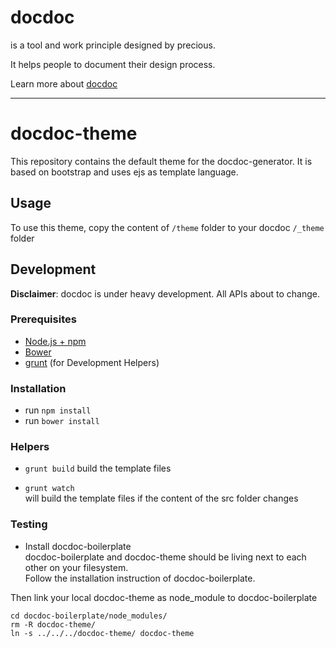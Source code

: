 # docdoc

is a tool and work principle designed by precious.

It helps people to document their design process.

Learn more about [docdoc](https://github.com/preciousforever/docdoc-generator)

----------

# docdoc-theme

This repository contains the default theme for the docdoc-generator.
It is based on bootstrap and uses ejs as template language.

## Usage
To use this theme, copy the content of `/theme` folder to your docdoc `/_theme`
folder

## Development

**Disclaimer**: docdoc is under heavy development. All APIs about to change.

### Prerequisites
- [Node.js + npm](http://nodejs.org/)
- [Bower](http://bower.io/)
- [grunt](http://gruntjs.com/) (for Development Helpers)

### Installation
- run `npm install`
- run `bower install`

### Helpers
- `grunt build` 
build the template files

- `grunt watch`  
will build the template files if the content of the src folder changes

### Testing
- Install docdoc-boilerplate  
docdoc-boilerplate and docdoc-theme should be living next to each other on your
filesystem.  
Follow the installation instruction of docdoc-boilerplate.

Then link your local docdoc-theme as node_module to docdoc-boilerplate
```
cd docdoc-boilerplate/node_modules/
rm -R docdoc-theme/
ln -s ../../../docdoc-theme/ docdoc-theme
```